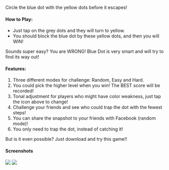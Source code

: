 Circle the blue dot with the yellow dots before it escapes!

#### How to Play: 

* Just tap on the grey dots and they will turn to yellow. 
* You should block the blue dot by these yellow dots, and then you will WIN! 

Sounds super easy? You are WRONG! Blue Dot is very smart and will try to find its way out! 

#### Features:

1. Three different modes for challenge: Random, Easy and Hard.
2. You could pick the higher level when you win! The BEST score will be recorded!
3. Tonal adjustment for players who might have color weakness, just tap the icon above to change!
4. Challenge your friends and see who could trap the dot with the fewest steps!
5. You can share the snapshot to your friends with Facebook (random mode)!
6. You only need to trap the dot, instead of catching it!

But is it even possible? Just download and try this game!!

#### Screenshots

<div class="screenshots">
    <img src="/assets/ss1.png" />
    <img src="/assets/ss2.png" />
</div>


